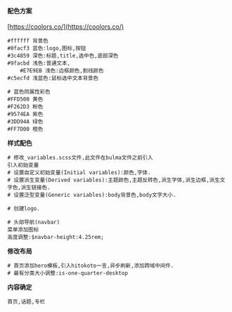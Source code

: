 #### 配色方案

[https://coolors.co/](https://coolors.co/)

```
#ffffff 背景色
#0facf3 蓝色:logo,图标,按钮
#3c4859 深色:标题,title,选中色,底部深色
#9facbd 浅色:普通文本,
    #E7E9EB 浅色:边框颜色,割线颜色
#c5ecfd 浅蓝色:鼠标选中文本背景色

# 蓝色同属性彩色
#FFD500 黄色
#F262D3 粉色
#9574EA 紫色
#3DD94A 绿色
#FF7D00 橙色
```

**样式配色**

```
# 修改_variables.scss文件,此文件在bulma文件之前引入
引入初始变量
# 设置自定义初始变量(Initial variables):颜色,字体.
# 设置派生变量(Derived variables):主题颜色,主题反转色,派生字体,派生边框,派生文字色,派生链接色.
# 设置泛型变量(Generic variables):body背景色,body文字大小.

# 创建logo.

# 头部导航(navbar)
菜单添加图标
高度调整:$navbar-height:4.25rem;

```

**修改布局**

```
# 首页添加hero模板,引入hitokoto一言,异步刷新,添加跨域中间件.
# 最有分类大小调整:is-one-quarter-desktop
```

**内容确定**

```
首页,话题,专栏
```



